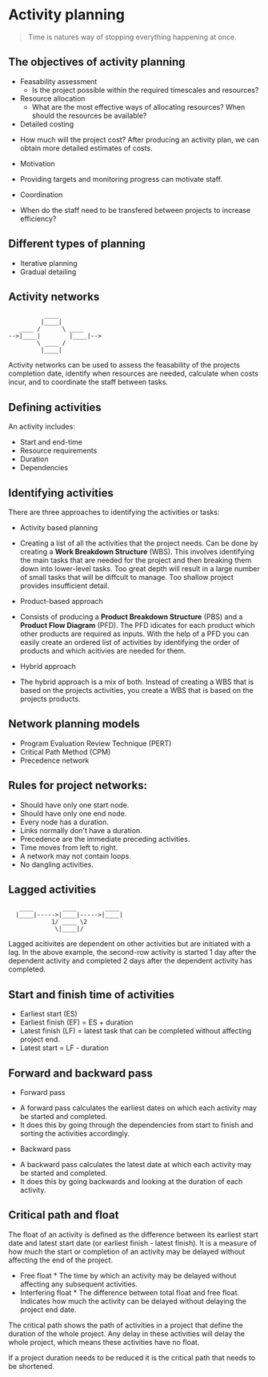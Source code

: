 # Activity planning

> Time is natures way of stopping everything happening at once.

## The objectives of activity planning
- Feasability assessment
  * Is the project possible within the required timescales and resources?
- Resource allocation
  * What are the most effective ways of allocating resources? When should
    the resources be available? 
- Detailed costing
 * How much will the project cost? After producing an activity plan, we can
   obtain more detailed estimates of costs.
- Motivation
 * Providing targets and monitoring progress can motivate staff.
- Coordination
 * When do the staff need to be transfered between projects to increase 
   efficiency?

## Different types of planning
 * Iterative planning
 * Gradual detailing

## Activity networks

 ```
           ____  
          |____| 
    ____ /      \ ____
-->|____|        |____|-->
         \ ____ /
          |____|
 ```

 Activity networks can be used to assess the feasability of the projects completion
 date, identify when resources are needed, calculate when costs incur, and to coordinate
 the staff between tasks.

## Defining activities
  
  An activity includes:

  * Start and end-time
  * Resource requirements
  * Duration
  * Dependencies

## Identifying activities

  There are three approaches to identifying the activities or tasks:

  - Activity based planning
   * Creating a list of all the activities that the project needs. Can be done by creating 
     a **Work Breakdown Structure** (WBS). This involves identifying the main tasks that are 
     needed for the project and then breaking them down into lower-level tasks. Too great depth
     will result in a large number of small tasks that will be diffcult to manage. Too shallow
     project provides insufficient detail.

  - Product-based approach
   * Consists of producing a **Product Breakdown Structure** (PBS) and a **Product Flow Diagram** (PFD).
     The PFD idicates for each product which other products are required as inputs. With the help of a 
     PFD you can easily create an ordered list of activities by identifying the order of products and
     which acitivies are needed for them.

  - Hybrid approach
   * The hybrid approach is a mix of both. Instead of creating a WBS that is based on the projects 
     activities, you create a WBS that is based on the projects products. 

## Network planning models
  
  - Program Evaluation Review Technique (PERT)
  - Critical Path Method (CPM)
  - Precedence network

## Rules for project networks:
  
  * Should have only one start node.
  * Should have only one end node.
  * Every node has a duration.
  * Links normally don't have a duration.
  * Precedence are the immediate preceding activities.
  * Time moves from left to right.
  * A network may not contain loops.
  * No dangling activities.

## Lagged activities
  
```
   ____        ____        ____                                     
  |____|----->|____|----->|____|                                                
            1/ ____ \2                                 
             \|____|/                                   
```

Lagged acitivites are dependent on other activities but are initiated with a lag. In the above
example, the second-row activity is started 1 day after the dependent activity and completed 
2 days after the dependent activity has completed.

## Start and finish time of activities

  * Earliest start (ES)
  * Earliest finish (EF) = ES + duration
  * Latest finish (LF) = latest task that can be completed without affecting project end.
  * Latest start = LF - duration

## Forward and backward pass

  - Forward pass
   * A forward pass calculates the earliest dates on which each activity may be started and completed.
   * It does this by going through the dependencies from start to finish and sorting the activities
     accordingly.
  
  - Backward pass
   * A backward pass calculates the latest date at which each activity may be started and completed.
   * It does this by going backwards and looking at the duration of each activity.

## Critical path and float

   The float of an activity is defined as the difference between its earliest start date and latest start date
   (or earliest finish - latest finish).
   It is a measure of how much the start or completion of an activity may be delayed without
   affecting the end of the project.

   - Free float
    * The time by which an activity may be delayed without affecting any subsequent activities.
   - Interfering float
    * The difference between total float and free float. Indicates how much the activity can be
      delayed without delaying the project end date.

   The critical path shows the path of activities in a project that define the duration of the whole
   project. Any delay in these activities will delay the whole project, which means these activities
   have no float.

   If a project duration needs to be reduced it is the critical path that needs to be shortened. 
